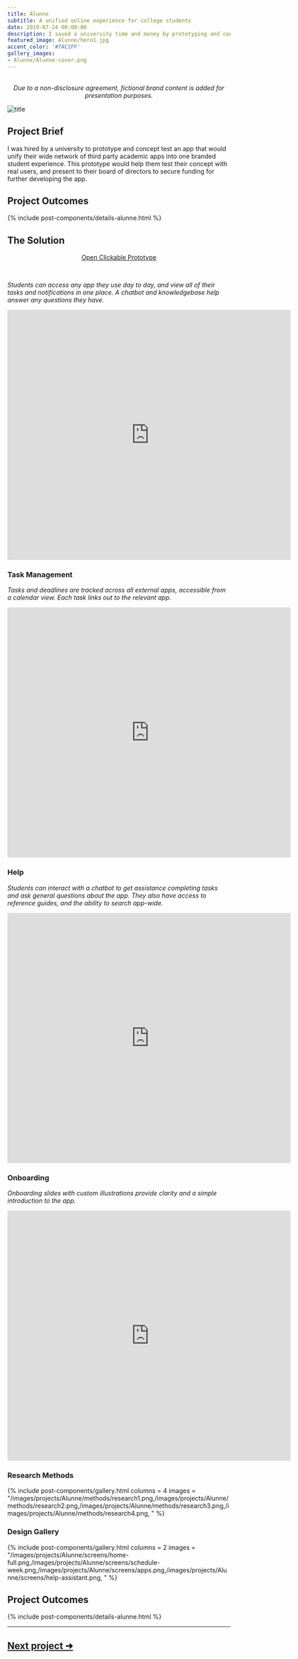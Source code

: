 ```yaml
---
title: Alunne
subtitle: A unified online experience for college students
date: 2019-07-24 00:00:00
description: I saved a university time and money by prototyping and concept testing and innovative app for managing academics across hundreds of third party web tools.
featured_image: Alunne/hero1.jpg
accent_color: '#7AC1FF'
gallery_images:
- Alunne/Alunne-cover.png
---
```


<br>
<div style="text-align: center; font-style: italic;">
	Due to a non-disclosure agreement, fictional brand content is added for presentation purposes.
</div>

![title](/images/projects/alunne/app-feature.png)

## Project Brief

I was hired by a university to prototype and concept test an app that would unify their wide network of third party academic apps into one branded student experience. This prototype would help them test their concept with real users, and present to their board of directors to secure funding for further developing the app.

## Project Outcomes

{% include post-components/details-alunne.html %}

## The Solution

<div style="text-align: center; text-decoration: underline;">
	<p>
		<a href="https://www.figma.com/proto/GvUl55aPdZVR6E83pBS7kJ/edu.us?node-id=211%3A3743&viewport=661%2C-4814%2C0.16169384121894836&scaling=scale-down&hide-ui=1">Open Clickable Prototype</a>
	</p>
</div>
<br>

*Students can access any app they use day to day, and view all of their tasks and notifications in one place. A chatbot and knowledgebase help answer any questions they have.*

<iframe src="https://player.vimeo.com/video/491679162?background=true" width="640" height="564" frameborder="0" allow="autoplay; fullscreen" allowfullscreen></iframe>

### Task Management

*Tasks and deadlines are tracked across all external apps, accessible from a calendar view. Each task links out to the relevant app.*

<iframe src="https://player.vimeo.com/video/491679153?background=true" width="640" height="564" frameborder="0" allow="autoplay; fullscreen" allowfullscreen></iframe>

### Help

*Students can interact with a chatbot to get assistance completing tasks and ask general questions about the app. They also have access to reference guides, and the ability to search app-wide.*

<iframe src="https://player.vimeo.com/video/491679163?background=true" width="640" height="564" frameborder="0" allow="autoplay; fullscreen" allowfullscreen></iframe>

### Onboarding

*Onboarding slides with custom illustrations provide clarity and a simple introduction to the app.*

<iframe src="https://player.vimeo.com/video/491679169?background=true" width="640" height="564" frameborder="0" allow="autoplay; fullscreen" allowfullscreen></iframe>

### Research Methods

{% include post-components/gallery.html
	columns = 4
	images = "/images/projects/Alunne/methods/research1.png,/images/projects/Alunne/methods/research2.png,/images/projects/Alunne/methods/research3.png,/images/projects/Alunne/methods/research4.png,
	"
%}

### Design Gallery

{% include post-components/gallery.html
	columns = 2
	images = "/images/projects/Alunne/screens/home-full.png,/images/projects/Alunne/screens/schedule-week.png,/images/projects/Alunne/screens/apps.png,/images/projects/Alunne/screens/help-assistant.png,
	"
%}

## Project Outcomes

{% include post-components/details-alunne.html %}

---

## [Next project ➜](4-crossfire)